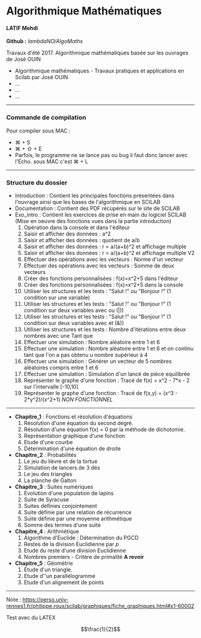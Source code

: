 
# Algorithmique Mathématiques
#### LATIF Mehdi
**Github :** *lambdaNO/AlgoMaths*

Travaux d'été 2017.
Algorithmique mathématiques basée sur les ouvrages de José OUIN

- Algorithmique mathématiques - Travaux pratiques et applications en Scilab par José OUIN
- ...
- ...
- ...
-----------------
### Commande de compilation
Pour compiler sous MAC :
- ⌘ + S
- ⌘ + ⇧ + E
- Parfois, le programme ne se lance pas ou bug il faut donc lancer avec l'Echo. sous MAC c'est ⌘ + L

-----------------
### Structure du dossier
- Introduction : Contient les principales fonctions présentées dans l'ouvrage ainsi que les bases de l'algorithmique en SCILAB
- Documentation : Contient des PDF récupérés sur le site de SCILAB
- Exo_intro : Contient les exercices de prise en main du logiciel SCILAB (Mise en oeuvre des fonctions vues dans la partie introduction)
    1. Opération dans la console et dans l'éditeur
    2. Saisir et afficher des données : a^2
    3. Saisir et afficher des données : quotient de a/b
    4. Saisir et afficher des données : r = a/(a+b)^2 et affichage multiple
    5. Saisir et afficher des données : r = a/(a+b)^2 et affichage multiple V2
    6. Effectuer des opérations avec les vecteurs : Norme d'un vecteur
    7. Effectuer des opérations avec les vecteurs : Somme de deux vecteurs
    8. Créer des fonctions personnalisées : f(x)=x^2+5 dans l'éditeur
    9. Créer des fonctions personnalisées : f(x)=x^2+5 dans la console
    10. Utiliser les structures et les tests : "Salut !" ou "Bonjour !" (1 condition sur une variable)
    11. Utiliser les structures et les tests : "Salut !" ou "Bonjour !" (1 condition sur deux variables avec ou (|))
    12. Utiliser les structures et les tests : "Salut !" ou "Bonjour !" (1 condition sur deux variables avec et (&))
    13. Utiliser les structures et les tests : Nombre d'itérations entre deux nombres avec une Tant que
    14. Effectuer une simulation : Nombre aléatoire entre 1 et 6
    15. Effectuer une simulation : Nombre aléatoire entre 1 et 6 et on continu tant que l'on a pas obtenu u nombre supérieur à 4
    16. Effectuer une simulation : Générer un vecteur de 5 nombres aléatoires compris entre 1 et 6
    17. Effectuer une simulation : Simulation d'un lancé de pièce equilibrée
    18. Représenter le graphe d'une fonction : Tracé de f(x) = x^2 - 7*x - 2 sur l'intervalle [-10,10]
    19. Représenter le graphe d'une fonction : Tracé de f(x,y) = (x^3 - 2*y^2)/(x^2+1) *NON FONCTIONNEL*
-----------------
- **Chapitre_1** : Fonctions et résolution d'équations
    1. Résolution d'une équation du second degré.
    2. Résolution d'une équation f(x) = 0 par la méthode de dichotomie.
    3. Représentation graphique d'une fonction
    4. Etude d'une courbe
    5. Détermination d'une équation de droite
- **Chapitre_2**  : Probabilités
    1. Le jeu du lièvre et de la tortue
    2. Simulation de lancers de 3 dés
    3. Le jeu des triangles
    4. La planche de Galton
- **Chapitre_3** : Suites numériques
    1. Evolution d'une population de lapins
    2. Suite de Syracuse
    3. Suites définies conjointement
    4. Suite définie par une relation de récurrence
    5. Suite définie par une moyenne arithmétique
    6. Somme des termes d'une suite
- **Chapitre_4**  : Arithmétique
    1. Algorithme d'Euclide : Détermination du PGCD
    2. Restes de la division Euclidienne par $p$
    3. Etude du reste d'une division Euclidienne
    4. Nombres premiers - Critère de primalité **A revoir**
- **Chapitre_5**  : Géométrie
    1. Etude d'un triangle.
    2. Etude d''un parallélogramme
    3. Etude d'un alignement de points

-----------------

Note : https://perso.univ-rennes1.fr/philippe.roux/scilab/graphiques/fiche_graphiques.html#x1-60002


Test avec du LATEX

$$\frac{1}{2}$$
